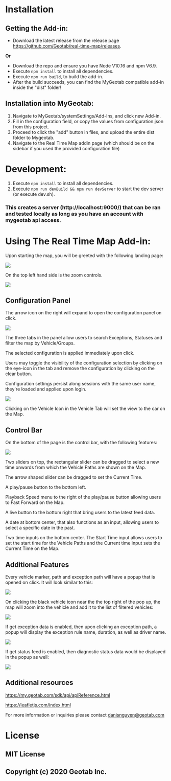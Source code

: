 
# Installation
## Getting the Add-in:

* Download the latest release from the release page https://github.com/Geotab/real-time-map/releases.

**Or**

* Download the repo and ensure you have Node V10.16 and npm V6.9.
* Execute `npm install` to install all dependencies.
* Execute `npm run build`, to build the add-in.
* After the build succeeds, you can find the MyGeotab compatible add-in inside the "dist" folder!

## Installation into MyGeotab:

1. Navigate to MyGeotab/systemSettings/Add-Ins, and click new Add-in.
2. Fill in the configuration field, or copy the values from configuration.json from this project.
3. Proceed to click the "add" button in files, and upload the entire dist folder to Mygeotab.
4. Navigate to the Real Time Map addin page (which should be on the sidebar if you used the provided configuration file)

# Development:

1. Execute `npm install` to install all dependencies.
2. Execute `npm run devBuild && npm run devServer` to start the dev server (or execute dev.sh).

### This creates a server (http://localhost:9000/) that can be ran and tested locally as long as you have an account with mygeotab api access.

# Using The Real Time Map Add-in:

Upon starting the map, you will be greeted with the following landing page:

<kbd><img src="readme-images/start.png"></kbd>

On the top left hand side is the zoom controls.

<kbd><img src="readme-images/zoomIcon.png"></kbd>

## Configuration Panel

The arrow icon on the right will expand to open the configuration panel on click.

<kbd><img src="readme-images/config12.gif"></kbd>

The three tabs in the panel allow users to search Exceptions, Statuses and filter the map by Vehicle/Groups.

The selected configuration is applied immediately upon click.

Users may toggle the visibility of the configuration selection by clicking on the eye-icon in the tab and remove the configuration by clicking on the clear button.

Configuration settings persist along sessions with the same user name, they're loaded and applied upon login.

<kbd><img src="readme-images/filterCar.png"></kbd>

Clicking on the Vehicle Icon in the Vehicle Tab will set the view to the car on the Map.

## Control Bar

On the bottom of the page is the control bar, with the following features:

<kbd><img src="readme-images/controlBar.png"></kbd>

Two sliders on top, the rectangular slider can be dragged to select a new time onwards from which the Vehicle Paths are shown on the Map.

The arrow shaped slider can be dragged to set the Current Time.

A play/pause button to the bottom left.

Playback Speed menu to the right of the play/pause button allowing users to Fast Forward on the Map.

A live button to the bottom right that bring users to the latest feed data.

A date at bottom center, that also functions as an input, allowing users to select a specific date in the past.

Two time inputs on the bottom center. The Start Time input allows users to set the start time for the Vehicle Paths and the Current time input sets the Current Time on the Map.

## Additional Features

Every vehicle marker, path and exception path will have a popup that is opened on click. It will look similar to this:

<kbd><img src="readme-images/focusCarButton.png"></kbd>


On clicking the black vehicle icon near the the top right of the pop up, the map will zoom into the vehicle and add it to the list of filtered vehicles:

<kbd><img src="readme-images/carFocused.png"></kbd>

If get exception data is enabled, then upon clicking an exception path, a popup will display the exception rule name, duration, as well as driver name.

<kbd><img src="readme-images/exceptionPopup.png"></kbd>

If get status feed is enabled, then diagnostic status data would be displayed in the popup as well:

<kbd><img src="readme-images/CarStatusMarkerPopup.png"></kbd>

## Additional resources

https://my.geotab.com/sdk/api/apiReference.html

https://leafletjs.com/index.html

For more information or inquiries please contact danisnguyen@geotab.com

# License

## MIT License

## Copyright (c) 2020 Geotab Inc.

